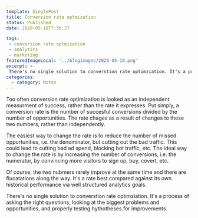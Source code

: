 ```yaml
---
template: SinglePost
title: Conversion rate optmization
status: Published
date: 2020-05-18T7:56:27
tags:
 - conversion rate optmization
 - analytics
 - marketing
featuredImageLocal: '../blogimages/2020-05-18.png'
excerpt: >-
 There's no single solution to converstion rate optimziation. It's a process of asking the right questions, looking at the biggest problems and opportunities, and properly testing hythotheses for improvements.
categories:
  - category: Notes
---
```

Too often conversion rate optimization is looked as an independent measurment of success, rather than the rate it expresses. Put simply, a conversion rate is the number of succesful conversions divided by the number of opportunities. The rate chages as a result of changes to these two numbers, rather than independently.

The easiest way to change the rate is to reduce the number of missed opportunities, i.e. the denominator, but cutting out the bad traffic. This could lead to cutting bad ad spend, blocking bot traffic, etc. The ideal way to change the rate is by increasing the number of conversions, i.e. the numerator, by convincing more visitors to sign up, buy, covert, etc.

Of course, the two nubmers rarely improve at the same time and there are flucatations along the way. It's a rate best compared against its own historical performance via well structured analytics goals.

There's no single solution to converstion rate optimziation. It's a process of asking the right questions, looking at the biggest problems and opportunities, and properly testing hythotheses for improvements.
